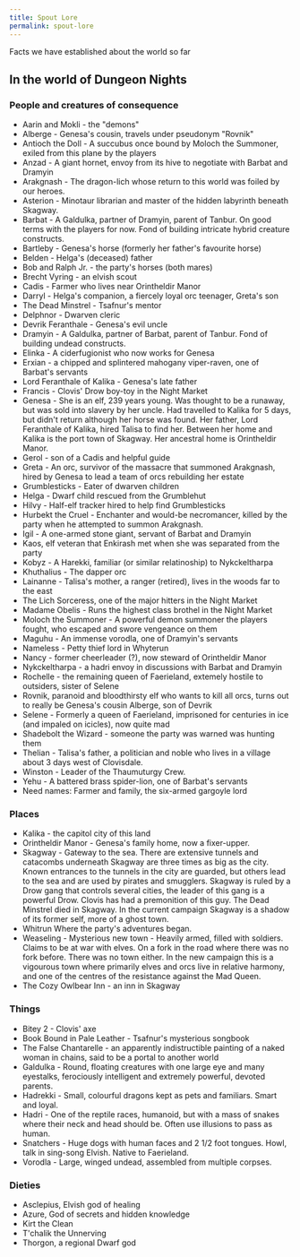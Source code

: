 ```yaml
---
title: Spout Lore
permalink: spout-lore
---
```


Facts we have established about the world so far

## In the world of Dungeon Nights

### People and creatures of consequence

* Aarin and Mokli - the "demons"
* Alberge - Genesa's cousin, travels under pseudonym "Rovnik"
* Antioch the Doll - A succubus once bound by Moloch the Summoner, exiled from this plane by the players
* Anzad - A giant hornet, envoy from its hive to negotiate with Barbat and Dramyin
* Arakgnash - The dragon-lich whose return to this world was foiled by our heroes.
* Asterion - Minotaur librarian and master of the hidden labyrinth beneath Skagway.
* Barbat - A Galdulka, partner of Dramyin, parent of Tanbur. On good terms with the players for now. Fond of building intricate hybrid creature constructs.
* Bartleby - Genesa's horse (formerly her father's favourite horse)
* Belden - Helga's (deceased) father
* Bob and Ralph Jr. - the party's horses (both mares)
* Brecht Vyring - an elvish scout
* Cadis - Farmer who lives near Orintheldir Manor
* Darryl - Helga's companion, a fiercely loyal orc teenager, Greta's son
* The Dead Minstrel - Tsafnur's mentor
* Delphnor - Dwarven cleric
* Devrik Feranthale - Genesa's evil uncle
* Dramyin - A Galdulka, partner of Barbat, parent of Tanbur. Fond of building undead constructs.
* Elinka - A ciderfugionist who now works for Genesa
* Erxian - a chipped and splintered mahogany viper-raven, one of Barbat's servants
* Lord Feranthale of Kalika - Genesa's late father
* Francis - Clovis' Drow boy-toy in the Night Market
* Genesa - She is an elf, 239 years young. Was thought to be a runaway, but was sold into slavery by her uncle. Had travelled to Kalika for 5 days, but didn't return although her horse was found. Her father, Lord Feranthale of Kalika, hired Talisa to find her. Between her home and Kalika is the port town of Skagway. Her ancestral home is Orintheldir Manor.
* Gerol - son of a Cadis and helpful guide
* Greta - An orc, survivor of the massacre that summoned Arakgnash, hired by Genesa to lead a team of orcs rebuilding her estate
* Grumblesticks - Eater of dwarven children
* Helga - Dwarf child rescued from the Grumblehut
* Hilvy - Half-elf tracker hired to help find Grumblesticks
* Hurbekt the Cruel - Enchanter and would-be necromancer, killed by the party when he attempted to summon Arakgnash.
* Igil - A one-armed stone giant, servant of Barbat and Dramyin
* Kaos, elf veteran that Enkirash met when she was separated from the party
* Kobyz - A Harekki, familiar (or similar relatinoship) to Nykckeltharpa
* Khuthalius - The dapper orc
* Lainanne - Talisa's mother, a ranger (retired), lives in the woods far to the east
* The Lich Sorceress, one of the major hitters in the Night Market
* Madame Obelis - Runs the highest class brothel in the Night Market
* Moloch the Summoner - A powerful demon summoner the players fought, who escaped and swore vengeance on them
* Maguhu - An immense vorodla, one of Dramyin's servants
* Nameless - Petty thief lord in Whyterun
* Nancy - former cheerleader (?), now steward of Orintheldir Manor
* Nykckeltharpa - a hadri envoy in discussions with Barbat and Dramyin
* Rochelle - the remaining queen of Faerieland, extemely hostile to outsiders, sister of Selene
* Rovnik, paranoid and bloodthirsty elf who wants to kill all orcs, turns out to really be Genesa's cousin Alberge, son of Devrik
* Selene - Formerly a queen of Faerieland, imprisoned for centuries in ice (and impaled on icicles), now quite mad
* Shadebolt the Wizard - someone the party was warned was hunting them
* Thelian - Talisa's father, a politician and noble who lives in a village about 3 days west of Clovisdale.
* Winston - Leader of the Thaumuturgy Crew.
* Yehu - A battered brass spider-lion, one of Barbat's servants
* Need names: Farmer and family, the six-armed gargoyle lord


### Places

* Kalika - the capitol city of this land
* Orintheldir Manor - Genesa's family home, now a fixer-upper.
* Skagway - Gateway to the sea. There are extensive tunnels and catacombs underneath Skagway are three times as big as the city. Known entrances to the tunnels in the city are guarded, but others lead to the sea and are used by pirates and smugglers. Skagway is ruled by a Drow gang that controls several cities, the leader of this gang is a powerful Drow. Clovis has had a premonition of this guy. The Dead Minstrel died in Skagway. In the current campaign Skagway is a shadow of its former self, more of a ghost town.
* Whitrun Where the party's adventures began.
* Weaseling - Mysterious new town - Heavily armed, filled with soldiers. Claims to be at war with elves. On a fork in the road where there was no fork before. There was no town either. In the new campaign this is a vigourous town where primarily elves and orcs live in relative harmony, and one of the centres of the resistance against the Mad Queen.
* The Cozy Owlbear Inn - an inn in Skagway

### Things

* Bitey 2 - Clovis' axe
* Book Bound in Pale Leather - Tsafnur's mysterious songbook
* The False Chantarelle - an apparently indistructible painting of a naked woman in chains, said to be a portal to another world
* Galdulka - Round, floating creatures with one large eye and many eyestalks, ferociously intelligent and extremely powerful, devoted parents.
* Hadrekki - Small, colourful dragons kept as pets and familiars. Smart and loyal.
* Hadri - One of the reptile races, humanoid, but with a mass of snakes where their neck and head should be. Often use illusions to pass as human.
* Snatchers - Huge dogs with human faces and 2 1/2 foot tongues. Howl, talk in sing-song Elvish. Native to Faerieland.
* Vorodla - Large, winged undead, assembled from multiple corpses.

### Dieties

* Asclepius, Elvish god of healing
* Azure, God of secrets and hidden knowledge
* Kirt the Clean
* T'chalik the Unnerving
* Thorgon, a regional Dwarf god

